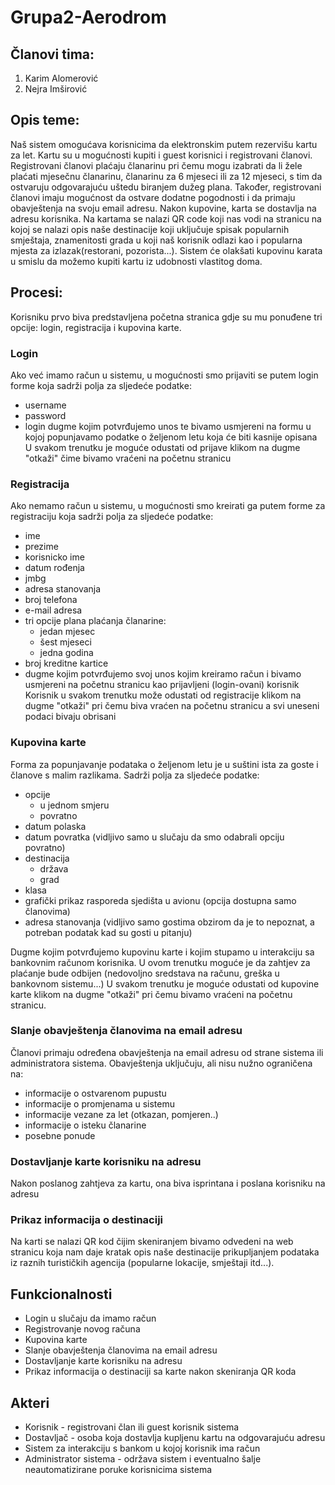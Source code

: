 # Grupa2-Aerodrom


## Članovi tima:

1. Karim Alomerović
2. Nejra Imširović

## Opis teme:

Naš sistem omogućava korisnicima da elektronskim putem rezervišu kartu za let. Kartu su u mogućnosti kupiti i guest korisnici i registrovani članovi. Registrovani članovi plaćaju članarinu pri čemu mogu izabrati da li žele plaćati mjesečnu članarinu, članarinu za 6 mjeseci ili za 12 mjeseci, s tim da ostvaruju odgovarajuću uštedu biranjem dužeg plana. Također, registrovani članovi imaju mogućnost da ostvare dodatne pogodnosti i da primaju obavještenja na svoju email adresu. Nakon kupovine, karta se dostavlja na adresu korisnika. Na kartama se nalazi QR code koji nas vodi na stranicu na kojoj se nalazi opis naše destinacije koji uključuje spisak 
popularnih smještaja, znamenitosti grada u koji naš korisnik odlazi kao i popularna mjesta za izlazak(restorani, pozorista...).
Sistem će olakšati kupovinu karata u smislu da možemo kupiti kartu iz udobnosti vlastitog doma.

## Procesi:

Korisniku prvo biva predstavljena početna stranica gdje su mu ponuđene tri opcije: login, registracija i kupovina karte.

### Login

Ako već imamo račun u sistemu, u mogućnosti smo prijaviti se putem login forme koja sadrži polja za sljedeće podatke:
- username
- password
- login dugme kojim potvrđujemo unos te bivamo usmjereni na formu u kojoj popunjavamo podatke o željenom letu koja će biti kasnije opisana
U svakom trenutku je moguće odustati od prijave klikom na dugme "otkaži" čime bivamo vraćeni na početnu stranicu

### Registracija

Ako nemamo račun u sistemu, u mogućnosti smo kreirati ga putem forme za registraciju koja sadrži polja za sljedeće podatke:
- ime
- prezime
- korisnicko ime
- datum rođenja
- jmbg
- adresa stanovanja
- broj telefona
- e-mail adresa
- tri opcije plana plaćanja članarine:
  - jedan mjesec
  - šest mjeseci
  - jedna godina
- broj kreditne kartice
- dugme kojim potvrđujemo svoj unos kojim kreiramo račun i bivamo usmjereni na početnu stranicu kao prijavljeni (login-ovani) korisnik
Korisnik u svakom trenutku može odustati od registracije klikom na dugme "otkaži" pri čemu biva vraćen na početnu stranicu a svi uneseni podaci bivaju obrisani

### Kupovina karte

Forma za popunjavanje podataka o željenom letu je u suštini ista za goste i članove s malim razlikama. Sadrži polja za sljedeće podatke:

- opcije
  - u jednom smjeru
  - povratno
- datum polaska
- datum povratka (vidljivo samo u slučaju da smo odabrali opciju povratno)
- destinacija
  - država
  - grad
- klasa
- grafički prikaz rasporeda sjedišta u avionu (opcija dostupna samo članovima)
- adresa stanovanja (vidljivo samo gostima obzirom da je to nepoznat, a potreban podatak kad su gosti u pitanju)

Dugme kojim potvrđujemo kupovinu karte i kojim stupamo u interakciju sa bankovnim računom korisnika. U ovom trenutku moguće je da zahtjev za plaćanje bude odbijen (nedovoljno sredstava na računu, greška u bankovnom sistemu...)
U svakom trenutku je moguće odustati od kupovine karte klikom na dugme "otkaži" pri čemu bivamo vraćeni na početnu stranicu.

### Slanje obavještenja članovima na email adresu

Članovi primaju određena obavještenja na email adresu od strane sistema ili administratora sistema. Obavještenja uključuju, ali nisu nužno ograničena na:
- informacije o ostvarenom pupustu 
- informacije o promjenama u sistemu
- informacije vezane za let (otkazan, pomjeren..)
- informacije o isteku članarine
- posebne ponude

### Dostavljanje karte korisniku na adresu

Nakon poslanog zahtjeva za kartu, ona biva isprintana i poslana korisniku na adresu

### Prikaz informacija o destinaciji 

Na karti se nalazi QR kod čijim skeniranjem bivamo odvedeni na web stranicu koja nam daje kratak opis naše destinacije prikupljanjem podataka iz raznih turističkih agencija (popularne lokacije, smještaji itd...).

## Funkcionalnosti

- Login u slučaju da imamo račun
- Registrovanje novog računa
- Kupovina karte
- Slanje obavještenja članovima na email adresu
- Dostavljanje karte korisniku na adresu
- Prikaz informacija o destinaciji sa karte nakon skeniranja QR koda

## Akteri 

- Korisnik - registrovani član ili guest korisnik sistema
- Dostavljač - osoba koja dostavlja kupljenu kartu na odgovarajuću adresu
- Sistem za interakciju s bankom u kojoj korisnik ima račun
- Administrator sistema - održava sistem i eventualno šalje neautomatizirane poruke korisnicima sistema
